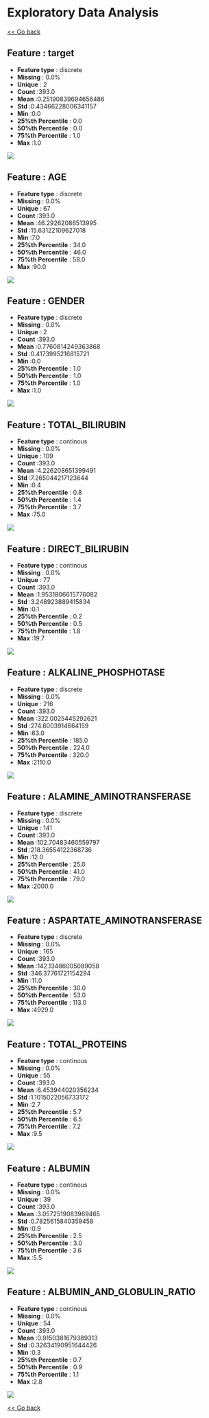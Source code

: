 # Exploratory Data Analysis


[<< Go back](../README.md)
## Feature : target
- **Feature type** : discrete
- **Missing** : 0.0%
- **Unique** : 2
- **Count** :393.0
- **Mean** :0.25190839694656486
- **Std** :0.43466228006341157
- **Min** :0.0
- **25%th Percentile** : 0.0
- **50%th Percentile** : 0.0
- **75%th Percentile** : 1.0
- **Max** :1.0

![](target.png)
## Feature : AGE
- **Feature type** : discrete
- **Missing** : 0.0%
- **Unique** : 67
- **Count** :393.0
- **Mean** :46.29262086513995
- **Std** :15.63122109627018
- **Min** :7.0
- **25%th Percentile** : 34.0
- **50%th Percentile** : 46.0
- **75%th Percentile** : 58.0
- **Max** :90.0

![](AGE.png)
## Feature : GENDER
- **Feature type** : discrete
- **Missing** : 0.0%
- **Unique** : 2
- **Count** :393.0
- **Mean** :0.7760814249363868
- **Std** :0.4173995216815721
- **Min** :0.0
- **25%th Percentile** : 1.0
- **50%th Percentile** : 1.0
- **75%th Percentile** : 1.0
- **Max** :1.0

![](GENDER.png)
## Feature : TOTAL_BILIRUBIN
- **Feature type** : continous
- **Missing** : 0.0%
- **Unique** : 109
- **Count** :393.0
- **Mean** :4.226208651399491
- **Std** :7.265044217123644
- **Min** :0.4
- **25%th Percentile** : 0.8
- **50%th Percentile** : 1.4
- **75%th Percentile** : 3.7
- **Max** :75.0

![](TOTAL_BILIRUBIN.png)
## Feature : DIRECT_BILIRUBIN
- **Feature type** : continous
- **Missing** : 0.0%
- **Unique** : 77
- **Count** :393.0
- **Mean** :1.9531806615776082
- **Std** :3.248923889415834
- **Min** :0.1
- **25%th Percentile** : 0.2
- **50%th Percentile** : 0.5
- **75%th Percentile** : 1.8
- **Max** :19.7

![](DIRECT_BILIRUBIN.png)
## Feature : ALKALINE_PHOSPHOTASE
- **Feature type** : discrete
- **Missing** : 0.0%
- **Unique** : 216
- **Count** :393.0
- **Mean** :322.0025445292621
- **Std** :274.6003914664159
- **Min** :63.0
- **25%th Percentile** : 185.0
- **50%th Percentile** : 224.0
- **75%th Percentile** : 320.0
- **Max** :2110.0

![](ALKALINE_PHOSPHOTASE.png)
## Feature : ALAMINE_AMINOTRANSFERASE
- **Feature type** : discrete
- **Missing** : 0.0%
- **Unique** : 141
- **Count** :393.0
- **Mean** :102.70483460559797
- **Std** :218.36554122368736
- **Min** :12.0
- **25%th Percentile** : 25.0
- **50%th Percentile** : 41.0
- **75%th Percentile** : 79.0
- **Max** :2000.0

![](ALAMINE_AMINOTRANSFERASE.png)
## Feature : ASPARTATE_AMINOTRANSFERASE
- **Feature type** : discrete
- **Missing** : 0.0%
- **Unique** : 165
- **Count** :393.0
- **Mean** :142.13486005089058
- **Std** :346.37761721154294
- **Min** :11.0
- **25%th Percentile** : 30.0
- **50%th Percentile** : 53.0
- **75%th Percentile** : 113.0
- **Max** :4929.0

![](ASPARTATE_AMINOTRANSFERASE.png)
## Feature : TOTAL_PROTEINS
- **Feature type** : continous
- **Missing** : 0.0%
- **Unique** : 55
- **Count** :393.0
- **Mean** :6.453944020356234
- **Std** :1.1015022056733172
- **Min** :2.7
- **25%th Percentile** : 5.7
- **50%th Percentile** : 6.5
- **75%th Percentile** : 7.2
- **Max** :9.5

![](TOTAL_PROTEINS.png)
## Feature : ALBUMIN
- **Feature type** : continous
- **Missing** : 0.0%
- **Unique** : 39
- **Count** :393.0
- **Mean** :3.0572519083969465
- **Std** :0.7825615840359458
- **Min** :0.9
- **25%th Percentile** : 2.5
- **50%th Percentile** : 3.0
- **75%th Percentile** : 3.6
- **Max** :5.5

![](ALBUMIN.png)
## Feature : ALBUMIN_AND_GLOBULIN_RATIO
- **Feature type** : continous
- **Missing** : 0.0%
- **Unique** : 54
- **Count** :393.0
- **Mean** :0.9150381679389313
- **Std** :0.32634190951644426
- **Min** :0.3
- **25%th Percentile** : 0.7
- **50%th Percentile** : 0.9
- **75%th Percentile** : 1.1
- **Max** :2.8

![](ALBUMIN_AND_GLOBULIN_RATIO.png)


[<< Go back](../README.md)
